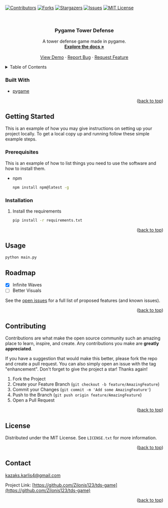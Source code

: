 <!-- Improved compatibility of back to top link: See: https://github.com/othneildrew/Best-README-Template/pull/73 -->
<a name="readme-top"></a>
<!--
*** Thanks for checking out the Best-README-Template. If you have a suggestion
*** that would make this better, please fork the repo and create a pull request
*** or simply open an issue with the tag "enhancement".
*** Don't forget to give the project a star!
*** Thanks again! Now go create something AMAZING! :D
-->



<!-- PROJECT SHIELDS -->
<!--
*** I'm using markdown "reference style" links for readability.
*** Reference links are enclosed in brackets [ ] instead of parentheses ( ).
*** See the bottom of this document for the declaration of the reference variables
*** for contributors-url, forks-url, etc. This is an optional, concise syntax you may use.
*** https://www.markdownguide.org/basic-syntax/#reference-style-links
-->
[![Contributors][contributors-shield]][contributors-url]
[![Forks][forks-shield]][forks-url]
[![Stargazers][stars-shield]][stars-url]
[![Issues][issues-shield]][issues-url]
[![MIT License][license-shield]][license-url]


<!-- PROJECT LOGO -->
<br />
<div align="center">
  <!-- <a href="https://github.com/Zilonis123/tds-game">
    <img src="images/logo.png" alt="Logo" width="80" height="80">
  </a> -->

<h3 align="center">Pygame Tower Defense</h3>

  <p align="center">
    A tower defense game made in pygame. 
    <br />
    <a href="https://github.com/Zilonis123/tds-game"><strong>Explore the docs »</strong></a>
    <br />
    <br />
    <a href="https://github.com/Zilonis123/tds-game">View Demo</a>
    ·
    <a href="https://github.com/Zilonis123/tds-game/issues">Report Bug</a>
    ·
    <a href="https://github.com/Zilonis123/tds-game/issues">Request Feature</a>
  </p>
</div>



<!-- TABLE OF CONTENTS -->
<details>
  <summary>Table of Contents</summary>
  <ol>
    <li>
      <a href="#about-the-project">About The Project</a>
      <ul>
        <li><a href="#built-with">Built With</a></li>
      </ul>
    </li>
    <li>
      <a href="#getting-started">Getting Started</a>
      <ul>
        <li><a href="#prerequisites">Prerequisites</a></li>
        <li><a href="#installation">Installation</a></li>
      </ul>
    </li>
    <li><a href="#usage">Usage</a></li>
    <li><a href="#roadmap">Roadmap</a></li>
    <li><a href="#contributing">Contributing</a></li>
    <li><a href="#license">License</a></li>
    <li><a href="#contact">Contact</a></li>
    <li><a href="#acknowledgments">Acknowledgments</a></li>
  </ol>
</details>



<!-- ABOUT THE PROJECT -->
<!-- ## About The Project

[![Product Name Screen Shot][product-screenshot]](https://example.com)

<p align="right">(<a href="#readme-top">back to top</a>)</p> -->



### Built With

* [pygame][pygame-url]

<p align="right">(<a href="#readme-top">back to top</a>)</p>



<!-- GETTING STARTED -->
## Getting Started

This is an example of how you may give instructions on setting up your project locally.
To get a local copy up and running follow these simple example steps.

### Prerequisites

This is an example of how to list things you need to use the software and how to install them.
* npm
  ```sh
  npm install npm@latest -g
  ```

### Installation

1. Install the requirements
   ```sh
   pip install -r requirements.txt
   ```

<p align="right">(<a href="#readme-top">back to top</a>)</p>



<!-- USAGE EXAMPLES -->
## Usage

```sh
python main.py
```


<!-- ROADMAP -->
## Roadmap

- [x] Infinite Waves
- [ ] Better Visuals

See the [open issues](https://github.com/Zilonis123/tds-game/issues) for a full list of proposed features (and known issues).

<p align="right">(<a href="#readme-top">back to top</a>)</p>



<!-- CONTRIBUTING -->
## Contributing

Contributions are what make the open source community such an amazing place to learn, inspire, and create. Any contributions you make are **greatly appreciated**.

If you have a suggestion that would make this better, please fork the repo and create a pull request. You can also simply open an issue with the tag "enhancement".
Don't forget to give the project a star! Thanks again!

1. Fork the Project
2. Create your Feature Branch (`git checkout -b feature/AmazingFeature`)
3. Commit your Changes (`git commit -m 'Add some AmazingFeature'`)
4. Push to the Branch (`git push origin feature/AmazingFeature`)
5. Open a Pull Request

<p align="right">(<a href="#readme-top">back to top</a>)</p>



<!-- LICENSE -->
## License

Distributed under the MIT License. See `LICENSE.txt` for more information.

<p align="right">(<a href="#readme-top">back to top</a>)</p>



<!-- CONTACT -->
## Contact

kazaks.karlis4@gmail.com

Project Link: [https://github.com/Zilonis123/tds-game](https://github.com/Zilonis123/tds-game)

<p align="right">(<a href="#readme-top">back to top</a>)</p>




<!-- MARKDOWN LINKS & IMAGES -->
<!-- https://www.markdownguide.org/basic-syntax/#reference-style-links -->
[contributors-shield]: https://img.shields.io/github/contributors/Zilonis123/tds-game.svg?style=for-the-badge
[contributors-url]: https://github.com/Zilonis123/tds-game/graphs/contributors
[forks-shield]: https://img.shields.io/github/forks/Zilonis123/tds-game.svg?style=for-the-badge
[forks-url]: https://github.com/Zilonis123/tds-game/network/members
[stars-shield]: https://img.shields.io/github/stars/Zilonis123/tds-game.svg?style=for-the-badge
[stars-url]: https://github.com/Zilonis123/tds-game/stargazers
[issues-shield]: https://img.shields.io/github/issues/Zilonis123/tds-game.svg?style=for-the-badge
[issues-url]: https://github.com/Zilonis123/tds-game/issues
[license-shield]: https://img.shields.io/github/license/Zilonis123/tds-game.svg?style=for-the-badge
[license-url]: https://github.com/Zilonis123/tds-game/blob/master/LICENSE.txt
[linkedin-shield]: https://img.shields.io/badge/-LinkedIn-black.svg?style=for-the-badge&logo=linkedin&colorB=555
[linkedin-url]: https://linkedin.com/in/linkedin_username
[product-screenshot]: images/screenshot.png

[pygame-url]: https://pygame.org